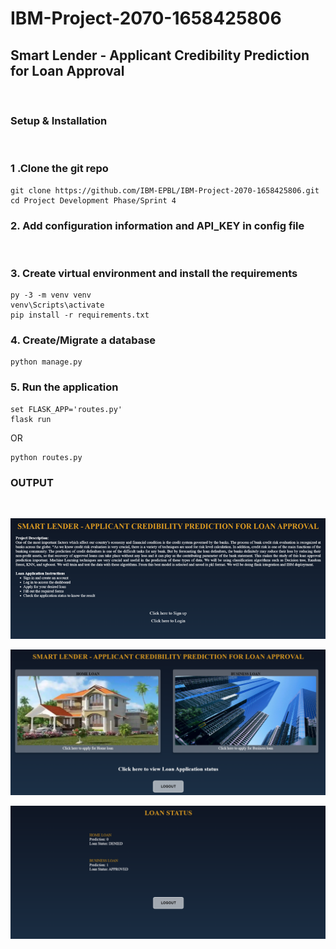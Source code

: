 # IBM-Project-2070-1658425806

## Smart Lender - Applicant Credibility Prediction for Loan Approval
<br>

### Setup & Installation
<br>

### 1 .Clone the git repo
          
```
git clone https://github.com/IBM-EPBL/IBM-Project-2070-1658425806.git
cd Project Development Phase/Sprint 4
```

### 2. Add configuration information and API_KEY in config file

<br>

### 3. Create virtual environment and install the requirements

```
py -3 -m venv venv
venv\Scripts\activate
pip install -r requirements.txt
```

### 4. Create/Migrate a database

```
python manage.py
```

### 5. Run the application

```
set FLASK_APP='routes.py'
flask run
```
OR
```
python routes.py
```

### OUTPUT
<br>

![alt](Output//Home%20Page.png)

![alt](Output//Dashboard.png)

![alt](Output//Loan%20Status.png)
